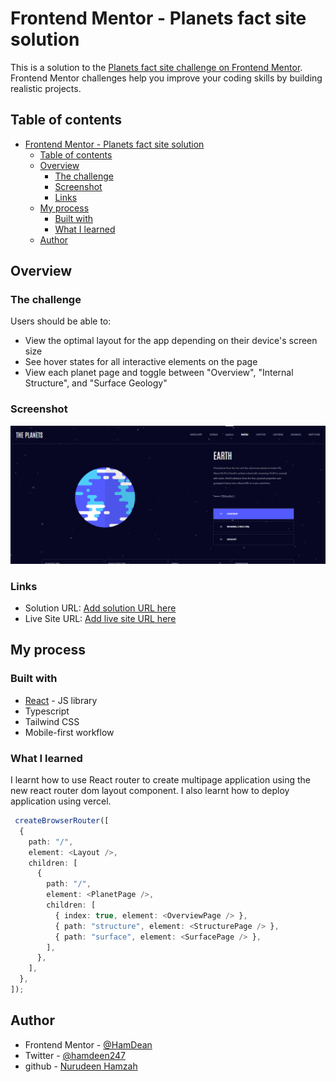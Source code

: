 # Frontend Mentor - Planets fact site solution

This is a solution to the [Planets fact site challenge on Frontend Mentor](https://www.frontendmentor.io/challenges/planets-fact-site-gazqN8w_f). Frontend Mentor challenges help you improve your coding skills by building realistic projects.

## Table of contents

- [Frontend Mentor - Planets fact site solution](#frontend-mentor---planets-fact-site-solution)
  - [Table of contents](#table-of-contents)
  - [Overview](#overview)
    - [The challenge](#the-challenge)
    - [Screenshot](#screenshot)
    - [Links](#links)
  - [My process](#my-process)
    - [Built with](#built-with)
    - [What I learned](#what-i-learned)
  - [Author](#author)

## Overview

### The challenge

Users should be able to:

- View the optimal layout for the app depending on their device's screen size
- See hover states for all interactive elements on the page
- View each planet page and toggle between "Overview", "Internal Structure", and "Surface Geology"

### Screenshot

![](/sreenshot.png)

### Links

- Solution URL: [Add solution URL here](https://github.com/HamDean/planets-fact-app)
- Live Site URL: [Add live site URL here](https://planets-fact-app-three.vercel.app/)

## My process

### Built with

- [React](https://reactjs.org/) - JS library
- Typescript
- Tailwind CSS
- Mobile-first workflow

### What I learned

I learnt how to use React router to create multipage application using the new react router dom layout component.
I also learnt how to deploy application using vercel.

```ts
 createBrowserRouter([
  {
    path: "/",
    element: <Layout />,
    children: [
      {
        path: "/",
        element: <PlanetPage />,
        children: [
          { index: true, element: <OverviewPage /> },
          { path: "structure", element: <StructurePage /> },
          { path: "surface", element: <SurfacePage /> },
        ],
      },
    ],
  },
]);

```

## Author

- Frontend Mentor - [@HamDean](https://www.frontendmentor.io/profile/HamDean)
- Twitter - [@hamdeen247](https://www.twitter.com/hamdeen247)
- github - [Nurudeen Hamzah](https://github.com/HamDean)
